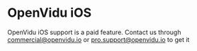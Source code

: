 # OpenVidu iOS

OpenVidu iOS support is a paid feature. Contact us through  commercial@openvidu.io or pro.support@openvidu.io to get it

